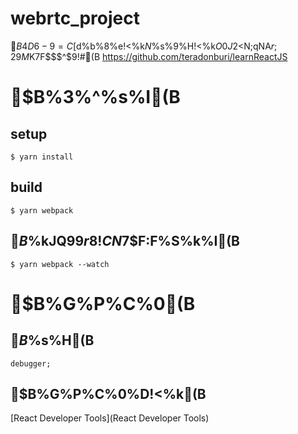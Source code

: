 # webrtc_project
$B4D6-9=C[$d%b%8%e!<%k$N%$%s%9%H!<%k$O0J2<$N;qNA$r;29M$K$7$F$$$^$9!#(B
https://github.com/teradonburi/learnReactJS

# $B%3%^%s%I(B
## setup
```
$ yarn install
```

## build
```
$ yarn webpack
```

## $B%=!<%9%U%!%$%kJQ99$r8!CN$7$F:F%S%k%I(B
```
$ yarn webpack --watch
```

# $B%G%P%C%0(B
## $B%V%l!<%/%]%$%s%H(B
```
debugger;
```

## $B%G%P%C%0%D!<%k(B
[React Developer Tools](React Developer Tools)

